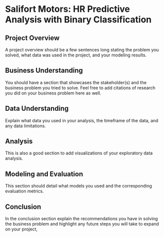 # Salifort Motors: HR Predictive Analysis with Binary Classification

## Project Overview

A project overview should be a few sentences long stating the problem you solved, what data was used in the project, and your modeling results. 

## Business Understanding 

You should have a section that showcases the stakeholder(s) and the business problem you tried to solve. Feel free to add citations of research you did on your business problem here as well. 

## Data Understanding

Explain what data you used in your analysis, the timeframe of the data, and any data limitations. 

## Analysis
This is also a good section to add visualizations of your exploratory data analysis. 

## Modeling and Evaluation 

This section should detail what models you used and the corresponding evaluation metrics. 

## Conclusion

In the conclusion section explain the recommendations you have in solving the business problem and highlight any future steps you will take to expand on your project, 
